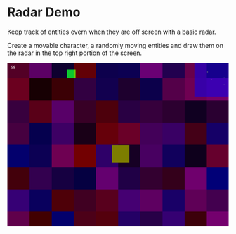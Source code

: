 # Radar Demo
Keep track of entities evern when they are off screen with a basic radar.

Create a movable character, a randomly moving entities and draw them on the radar in the top right portion of the screen.

![radar](./example.gif)